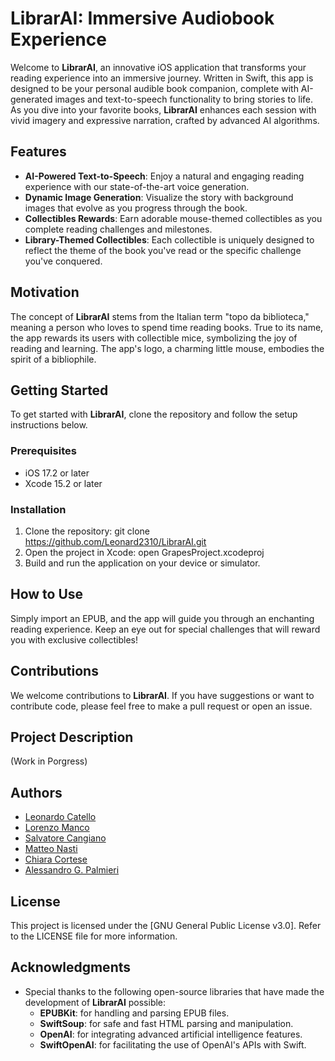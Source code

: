 # LibrarAI: Immersive Audiobook Experience

Welcome to **LibrarAI**, an innovative iOS application that transforms your reading experience into an immersive journey. Written in Swift, this app is designed to be your personal audible book companion, complete with AI-generated images and text-to-speech functionality to bring stories to life. As you dive into your favorite books, **LibrarAI** enhances each session with vivid imagery and expressive narration, crafted by advanced AI algorithms.

## Features
- **AI-Powered Text-to-Speech**: Enjoy a natural and engaging reading experience with our state-of-the-art voice generation.
- **Dynamic Image Generation**: Visualize the story with background images that evolve as you progress through the book.
- **Collectibles Rewards**: Earn adorable mouse-themed collectibles as you complete reading challenges and milestones.
- **Library-Themed Collectibles**: Each collectible is uniquely designed to reflect the theme of the book you've read or the specific challenge you've conquered.

## Motivation
The concept of **LibrarAI** stems from the Italian term "topo da biblioteca," meaning a person who loves to spend time reading books. True to its name, the app rewards its users with collectible mice, symbolizing the joy of reading and learning. The app's logo, a charming little mouse, embodies the spirit of a bibliophile.

## Getting Started
To get started with **LibrarAI**, clone the repository and follow the setup instructions below.
### Prerequisites
- iOS 17.2 or later
- Xcode 15.2 or later

### Installation
1. Clone the repository:  git clone https://github.com/Leonard2310/LibrarAI.git
2. Open the project in Xcode:  open GrapesProject.xcodeproj
3. Build and run the application on your device or simulator.

## How to Use
Simply import an EPUB, and the app will guide you through an enchanting reading experience. Keep an eye out for special challenges that will reward you with exclusive collectibles!

## Contributions
We welcome contributions to **LibrarAI**. If you have suggestions or want to contribute code, please feel free to make a pull request or open an issue.

## Project Description
(Work in Porgress)

## Authors
- [Leonardo Catello](https://github.com/Leonard2310) 
- [Lorenzo Manco](https://github.com/Rasbon99)
- [Salvatore Cangiano](https://github.com/Salvr28) 
- [Matteo Nasti](https://github.com/muper165)
- [Chiara Cortese](https://github.com/chiacor) 
- [Alessandro G. Palmieri](https://github.com/dragonsack)

## License
This project is licensed under the [GNU General Public License v3.0]. Refer to the LICENSE file for more information.

## Acknowledgments
- Special thanks to the following open-source libraries that have made the development of **LibrarAI** possible:
  - **EPUBKit**: for handling and parsing EPUB files.
  - **SwiftSoup**: for safe and fast HTML parsing and manipulation.
  - **OpenAI**: for integrating advanced artificial intelligence features.
  - **SwiftOpenAI**: for facilitating the use of OpenAI's APIs with Swift.

